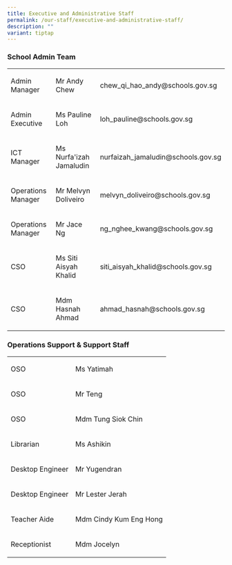 ```yaml
---
title: Executive and Administrative Staff
permalink: /our-staff/executive-and-administrative-staff/
description: ""
variant: tiptap
---
```

<h3>School Admin Team</h3>
<table style="minWidth: 75px">
<colgroup>
<col>
<col>
<col>
</colgroup>
<tbody>
<tr>
<td rowspan="1" colspan="1">
<p>Admin Manager</p>
</td>
<td rowspan="1" colspan="1">
<p>Mr Andy Chew</p>
</td>
<td rowspan="1" colspan="1">
<p><a rel="noopener noreferrer nofollow" target="_blank">chew_qi_hao_andy@schools.gov.sg</a>
</p>
</td>
</tr>
<tr>
<td rowspan="1" colspan="1">
<p>Admin Executive</p>
</td>
<td rowspan="1" colspan="1">
<p>Ms Pauline Loh</p>
</td>
<td rowspan="1" colspan="1">
<p><a rel="noopener noreferrer nofollow" target="_blank">loh_pauline@schools.gov.sg</a>
</p>
</td>
</tr>
<tr>
<td rowspan="1" colspan="1">
<p>ICT Manager</p>
</td>
<td rowspan="1" colspan="1">
<p>Ms Nurfa'izah Jamaludin</p>
</td>
<td rowspan="1" colspan="1">
<p><a rel="noopener noreferrer nofollow" target="_blank">nurfaizah_jamaludin@schools.gov.sg</a>
</p>
</td>
</tr>
<tr>
<td rowspan="1" colspan="1">
<p>Operations Manager</p>
</td>
<td rowspan="1" colspan="1">
<p>Mr Melvyn Doliveiro&nbsp;</p>
</td>
<td rowspan="1" colspan="1">
<p><a rel="noopener noreferrer nofollow" target="_blank">melvyn_doliveiro@schools.gov.sg</a>
</p>
</td>
</tr>
<tr>
<td rowspan="1" colspan="1">
<p>Operations Manager</p>
</td>
<td rowspan="1" colspan="1">
<p>Mr Jace Ng</p>
</td>
<td rowspan="1" colspan="1">
<p><a rel="noopener noreferrer nofollow" target="_blank">ng_nghee_kwang@schools.gov.sg</a>
</p>
</td>
</tr>
<tr>
<td rowspan="1" colspan="1">
<p>CSO</p>
</td>
<td rowspan="1" colspan="1">
<p>Ms Siti Aisyah Khalid</p>
</td>
<td rowspan="1" colspan="1">
<p><a rel="noopener noreferrer nofollow" target="_blank">siti_aisyah_khalid@schools.gov.sg</a>
</p>
</td>
</tr>
<tr>
<td rowspan="1" colspan="1">
<p>CSO&nbsp;</p>
</td>
<td rowspan="1" colspan="1">
<p>Mdm Hasnah Ahmad</p>
</td>
<td rowspan="1" colspan="1">
<p><a rel="noopener noreferrer nofollow" target="_blank">ahmad_hasnah@schools.gov.sg</a>
</p>
</td>
</tr>
</tbody>
</table>
<h3>Operations Support &amp; Support Staff</h3>
<table style="minWidth: 50px">
<colgroup>
<col>
<col>
</colgroup>
<tbody>
<tr>
<td rowspan="1" colspan="1">
<p>OSO</p>
</td>
<td rowspan="1" colspan="1">
<p>Ms Yatimah</p>
</td>
</tr>
<tr>
<td rowspan="1" colspan="1">
<p>OSO&nbsp;</p>
</td>
<td rowspan="1" colspan="1">
<p>Mr Teng</p>
</td>
</tr>
<tr>
<td rowspan="1" colspan="1">
<p>OSO&nbsp;</p>
</td>
<td rowspan="1" colspan="1">
<p>Mdm Tung Siok Chin</p>
</td>
</tr>
<tr>
<td rowspan="1" colspan="1">
<p>Librarian</p>
</td>
<td rowspan="1" colspan="1">
<p>Ms Ashikin</p>
</td>
</tr>
<tr>
<td rowspan="1" colspan="1">
<p>Desktop Engineer</p>
</td>
<td rowspan="1" colspan="1">
<p>Mr Yugendran</p>
</td>
</tr>
<tr>
<td rowspan="1" colspan="1">
<p>Desktop Engineer</p>
</td>
<td rowspan="1" colspan="1">
<p>Mr Lester Jerah</p>
</td>
</tr>
<tr>
<td rowspan="1" colspan="1">
<p>Teacher Aide</p>
</td>
<td rowspan="1" colspan="1">
<p>Mdm Cindy Kum Eng Hong</p>
</td>
</tr>
<tr>
<td rowspan="1" colspan="1">
<p>Receptionist</p>
</td>
<td rowspan="1" colspan="1">
<p>Mdm Jocelyn</p>
</td>
</tr>
</tbody>
</table>
<p></p>